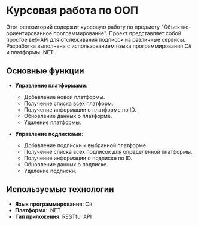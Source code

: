 # Курсовая работа по ООП

Этот репозиторий содержит курсовую работу по предмету "Объектно-ориентированное программирование". Проект представляет собой простое веб-API для отслеживания подписок на различные сервисы. Разработка выполнена с использованием языка программирования C# и платформы .NET.

## Основные функции

- **Управление платформами**:
  - Добавление новой платформы.
  - Получение списка всех платформ.
  - Получение информации о платформе по ID.
  - Обновление данных о платформе.
  - Удаление платформы.

- **Управление подписками**:
  - Добавление подписки к выбранной платформе.
  - Получение списка всех подписок для определённой платформы.
  - Получение информации о подписке по ID.
  - Обновление данных о подписке.
  - Удаление подписки.

## Используемые технологии

- **Язык программирования**: C#
- **Платформа**: .NET
- **Тип приложения**: RESTful API
